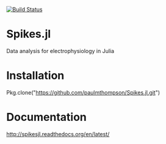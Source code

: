 [![Build Status](https://travis-ci.org/paulmthompson/Spikes.jl.svg?branch=master)](https://travis-ci.org/paulmthompson/Spikes.jl)

# Spikes.jl

Data analysis for electrophysiology in Julia

# Installation

Pkg.clone("https://github.com/paulmthompson/Spikes.jl.git")

# Documentation

http://spikesjl.readthedocs.org/en/latest/
